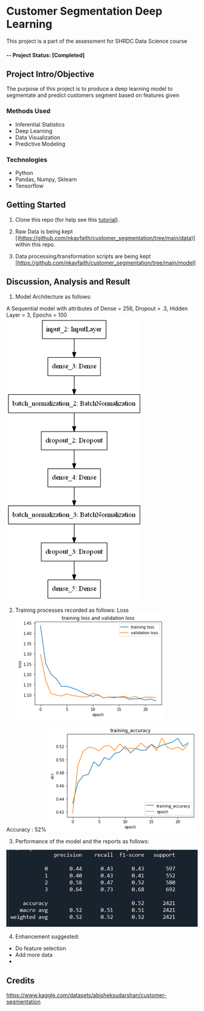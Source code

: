 # Customer Segmentation Deep Learning
This project is a part of the assessment for SHRDC Data Science course

#### -- Project Status: [Completed]

## Project Intro/Objective
The purpose of this project is to produce a deep learning model to segmentate and predict customers segment based on features given

### Methods Used
* Inferential Statistics
* Deep Learning
* Data Visualization
* Predictive Modeling


### Technologies
* Python
* Pandas, Numpy, Sklearn
* Tensorflow

## Getting Started

1. Clone this repo (for help see this [tutorial](https://help.github.com/articles/cloning-a-repository/)).
2. Raw Data is being kept [(https://github.com/nkayfaith/customer_segmentation/tree/main/data)] within this repo.
    
3. Data processing/transformation scripts are being kept [https://github.com/nkayfaith/customer_segmentation/tree/main/model]

## Discussion, Analysis and Result
1. Model Architecture as follows:

A Sequential model with attributes of Dense = 256, Dropout = .3, Hidden Layer = 3, Epochs = 100 
![image](statics/model.png)


2. Training processes recorded as follows:
Loss
![image](statics/loss.png)

Accuracy : 52%
![image](statics/accuracy.png)

3. Performance of the model and the reports as follows:

![image](statics/performance.PNG)

4. Enhancement suggested:
* Do feature selection
* Add more data
* 

## Credits
https://www.kaggle.com/datasets/abisheksudarshan/customer-segmentation
